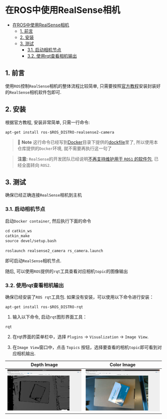 # 在ROS中使用RealSense相机
<!-- TOC tocDepth:2..3 chapterDepth:2..6 -->

- [在ROS中使用RealSense相机](#在ros中使用realsense相机)
  - [1. 前言](#1-前言)
  - [2. 安装](#2-安装)
  - [3. 测试](#3-测试)
    - [3.1. 启动相机节点](#31-启动相机节点)
    - [3.2. 使用rqt查看相机输出](#32-使用rqt查看相机输出)

<!-- /TOC -->
## 1. 前言
使用`ROS`控制`RealSense`相机的整体流程比较简单, 只需要按照[官方教程](https://github.com/IntelRealSense/realsense-ros)安装封装好的`RealSense`相机软件包即可. 

## 2. 安装

根据官方教程, 安装非常简单, 只需一行命令:

```bash{.line-numbers}
apt-get install ros-$ROS_DISTRO-realsense2-camera
```

> :memo: **Note**
> 这行命令已经写到[Docker](../../Docker)目录下提供的[dockfile](../../Docker/Dockerfile)里了, 所以使用本仓库提供的`Docker`环境, 就不需要再执行这一句了

> **注意:** `RealSense`的开发团队已经说明[不再支持维护用于 `ROS1` 的软件包](https://github.com/IntelRealSense/realsense-ros?tab=readme-ov-file#ros1-and-ros2-legacy), 已经全面转向 `ROS2`.

## 3. 测试
确保已经正确连接`RealSense`相机到主机

### 3.1. 启动相机节点
启动`Docker container`, 然后执行下面的命令

```bash{.line-numbers}
cd catkin_ws
catkin_make
source devel/setup.bash

roslaunch realsense2_camera rs_camera.launch
```

即可启动`RealSense`相机节点.

随后, 可以使用`ROS`提供的`rqt`工具查看对应相机`topic`的图像输出

### 3.2. 使用rqt查看相机输出
确保已经安装了`ROS rqt`工具包. 如果没有安装，可以使用以下命令进行安装：

```bash{.line-numbers}
apt-get install ros-$ROS_DISTRO-rqt
```

1. 输入以下命令, 启动`rqt`图形界面工具：
```bash{.line-numbers}
rqt
```
2. 在rqt界面的菜单栏中，选择 `Plugins` -> `Visualization` -> `Image View`.

3. 在`Image View`窗口中，点击 `Topics` 按钮，选择要查看的相机`topic`即可看到对应相机输出.

| Depth Image | Color Image |
|-------------|-------------|
| ![Depth image](images/depth_image.png) | ![Color image](images/color_image.png) |
